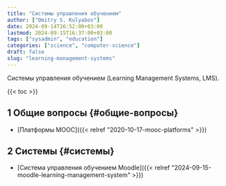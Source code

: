 ```yaml
---
title: "Системы управления обучением"
author: ["Dmitry S. Kulyabov"]
date: 2024-09-14T16:52:00+03:00
lastmod: 2024-09-15T16:37:00+03:00
tags: ["sysadmin", "education"]
categories: ["science", "computer-science"]
draft: false
slug: "learning-management-systems"
---
```


Системы управления обучением (Learning Management Systems, LMS).

<!--more-->

{{< toc >}}


## <span class="section-num">1</span> Общие вопросы {#общие-вопросы}

-   [Платформы MOOC]({{< relref "2020-10-17-mooc-platforms" >}})


## <span class="section-num">2</span> Системы {#системы}

-   [Система управления обучением Moodle]({{< relref "2024-09-15-moodle-learning-management-system" >}})
